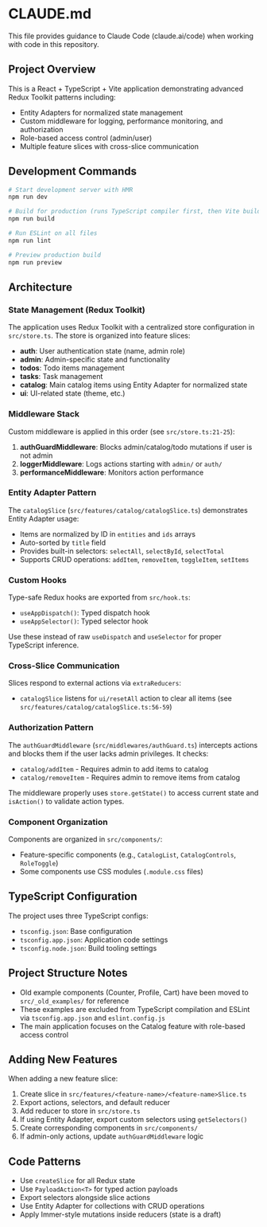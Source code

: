 # CLAUDE.md

This file provides guidance to Claude Code (claude.ai/code) when working with code in this repository.

## Project Overview

This is a React + TypeScript + Vite application demonstrating advanced Redux Toolkit patterns including:
- Entity Adapters for normalized state management
- Custom middleware for logging, performance monitoring, and authorization
- Role-based access control (admin/user)
- Multiple feature slices with cross-slice communication

## Development Commands

```bash
# Start development server with HMR
npm run dev

# Build for production (runs TypeScript compiler first, then Vite build)
npm run build

# Run ESLint on all files
npm run lint

# Preview production build
npm run preview
```

## Architecture

### State Management (Redux Toolkit)

The application uses Redux Toolkit with a centralized store configuration in `src/store.ts`. The store is organized into feature slices:

- **auth**: User authentication state (name, admin role)
- **admin**: Admin-specific state and functionality
- **todos**: Todo items management
- **tasks**: Task management
- **catalog**: Main catalog items using Entity Adapter for normalized state
- **ui**: UI-related state (theme, etc.)

### Middleware Stack

Custom middleware is applied in this order (see `src/store.ts:21-25`):
1. **authGuardMiddleware**: Blocks admin/catalog/todo mutations if user is not admin
2. **loggerMiddleware**: Logs actions starting with `admin/` or `auth/`
3. **performanceMiddleware**: Monitors action performance

### Entity Adapter Pattern

The `catalogSlice` (`src/features/catalog/catalogSlice.ts`) demonstrates Entity Adapter usage:
- Items are normalized by ID in `entities` and `ids` arrays
- Auto-sorted by `title` field
- Provides built-in selectors: `selectAll`, `selectById`, `selectTotal`
- Supports CRUD operations: `addItem`, `removeItem`, `toggleItem`, `setItems`

### Custom Hooks

Type-safe Redux hooks are exported from `src/hook.ts`:
- `useAppDispatch()`: Typed dispatch hook
- `useAppSelector()`: Typed selector hook

Use these instead of raw `useDispatch` and `useSelector` for proper TypeScript inference.

### Cross-Slice Communication

Slices respond to external actions via `extraReducers`:
- `catalogSlice` listens for `ui/resetAll` action to clear all items (see `src/features/catalog/catalogSlice.ts:56-59`)

### Authorization Pattern

The `authGuardMiddleware` (`src/middlewares/authGuard.ts`) intercepts actions and blocks them if the user lacks admin privileges. It checks:
- `catalog/addItem` - Requires admin to add items to catalog
- `catalog/removeItem` - Requires admin to remove items from catalog

The middleware properly uses `store.getState()` to access current state and `isAction()` to validate action types.

### Component Organization

Components are organized in `src/components/`:
- Feature-specific components (e.g., `CatalogList`, `CatalogControls`, `RoleToggle`)
- Some components use CSS modules (`.module.css` files)

## TypeScript Configuration

The project uses three TypeScript configs:
- `tsconfig.json`: Base configuration
- `tsconfig.app.json`: Application code settings
- `tsconfig.node.json`: Build tooling settings

## Project Structure Notes

- Old example components (Counter, Profile, Cart) have been moved to `src/_old_examples/` for reference
- These examples are excluded from TypeScript compilation and ESLint via `tsconfig.app.json` and `eslint.config.js`
- The main application focuses on the Catalog feature with role-based access control

## Adding New Features

When adding a new feature slice:
1. Create slice in `src/features/<feature-name>/<feature-name>Slice.ts`
2. Export actions, selectors, and default reducer
3. Add reducer to store in `src/store.ts`
4. If using Entity Adapter, export custom selectors using `getSelectors()`
5. Create corresponding components in `src/components/`
6. If admin-only actions, update `authGuardMiddleware` logic

## Code Patterns

- Use `createSlice` for all Redux state
- Use `PayloadAction<T>` for typed action payloads
- Export selectors alongside slice actions
- Use Entity Adapter for collections with CRUD operations
- Apply Immer-style mutations inside reducers (state is a draft)
